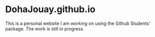 # DohaJouay.github.io

This is a personal website I am working on using the Github Students' package. The work is still in progress. 
